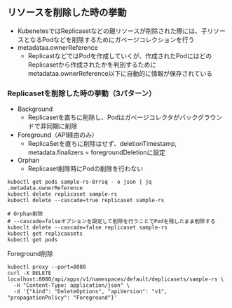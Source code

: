 ## リソースを削除した時の挙動
- KubenetesではReplicasetなどの親リソースが削除された際には、子リソースとなるPodなどを削除するためにガベージコレクションを行う
- metadataa.ownerReference
  - ReplicastなどではPodを作成していくが、作成されたPodにはどのReplicasetから作成されたかを判別するためにmetadataa.ownerReference以下に自動的に情報が保存されている

### Replicasetを削除した時の挙動（3パターン）
- Background
  - Replicasetを直ちに削除し、Podはガベージコレクタがバックグラウンドで非同期に削除
- Foreground（API経由のみ）
  - ReplicaSetを直ちに削除はせず、deletionTimestamp, metadata.finalizers = foregroundDeletionに設定
- Orphan
  - Replicaset削除時にPodの削除を行わない

```
kubectl get pods sample-rs-8rrsq - o json | jq .metadata.ownerReference
kubectl delete replicaset sample-rs
kubectl delete --cascade=true replicaset sample-rs

# Orphan削除
# --cascade=falseオプションを設定して削除を行うことでPodを残したまま削除する
kubeclt delete --cascade=false replicaset sample-rs
kubectl get replicaasets
kubectl get pods
```

Foreground削除

```
kubectl proxy --port=8080
curl -X DELETE localhost:8080/api/apps/v1/namespaces/default/deplicasets/sample-rs \
  -H "Content-Type: application/json" \
  -d '{"kind": "DeleteOptions", "apiVersion": "v1", "propagationPolicy": "Foreground"}'
```

